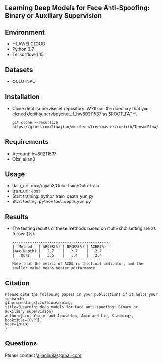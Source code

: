 ## Learning Deep Models for Face Anti-Spoofing: Binary or Auxiliary Supervision

## Environment
- HUAWEI CLOUD
- Python 3.7
- Tensorflow-1.15

## Datasets
- OULU-NPU

## Installation
- Clone depthsuperviseset repository. We'll call the directory that you cloned depthsupervisesenet_tf_hw80211537 as $ROOT_PATH.
    ```Shell
  git clone --recursive https://gitee.com/liuajian/modelzoo/tree/master/contrib/TensorFlow/Research/cv/depthsuperviseset/depthsupervisesenet_tf_hw80211537
    ```
    
## Requirements
- Account: hw80211537
- Obs: ajian3

## Usage
- data_url: obs://ajian3/Oulu-Train/Oulu-Train
- train_url: Jobs
- Start training: python train_depth_yun.py
- Start testing: python test_depth_yun.py

## Results
- The testing results of these methods based on multi-shot setting are as follows(%): 
   ```Shell
   ---------------------------------------------
   |  Method   | APCER(%) | BPCER(%) | ACER(%) |
   |Aux(Depth) |   2.7    |   2.7    |   2.7   |
   |   Ours    |   3.5    |   1.4    |   2.4   |
   ---------------------------------------------
   Note that the metric of ACER is the final indicator, and the smaller value means better performance.
  ```
## Citation
  ```Shell
Please cite the following papers in your publications if it helps your research:
@inproceedings{Liu2018Learning,
  title={Learning deep models for face anti-spoofing: Binary or auxiliary supervision},
  author={Liu, Yaojie and Jourabloo, Amin and Liu, Xiaoming},
  booktitle={CVPR},
  year={2018}
}
  ```
## Questions
 
Please contact 'ajianliu92@gmail.com'











